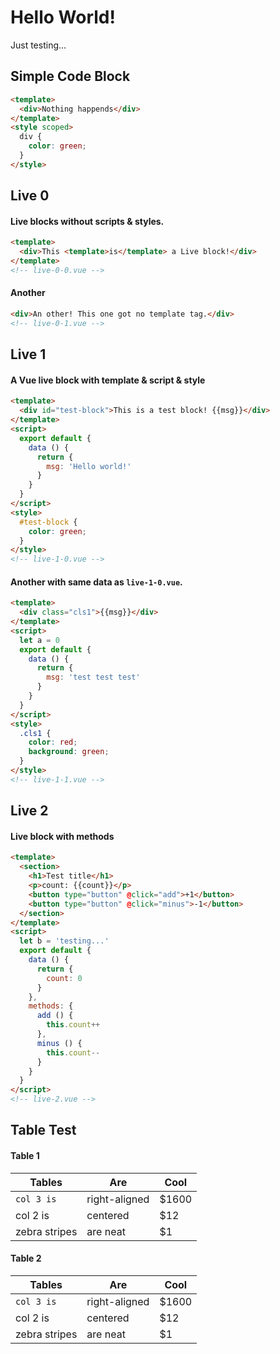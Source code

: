 # Hello World!

Just testing...

## Simple Code Block

```html
<template>
  <div>Nothing happends</div>
</template>
<style scoped>
  div {
    color: green;
  }
</style>
```

## Live 0

#### Live blocks without scripts & styles.

```html
<template>
  <div>This <template>is</template> a Live block!</div>
</template>
<!-- live-0-0.vue -->
```

#### Another

```html
<div>An other! This one got no template tag.</div>
<!-- live-0-1.vue -->
```

## Live 1

#### A Vue live block with template & script & style

```html
<template>
  <div id="test-block">This is a test block! {{msg}}</div>
</template>
<script>
  export default {
    data () {
      return {
        msg: 'Hello world!'
      }
    }
  }
</script>
<style>
  #test-block {
    color: green;
  }
</style>
<!-- live-1-0.vue -->
```

#### Another with same data as `live-1-0.vue`.

```html
<template>
  <div class="cls1">{{msg}}</div>
</template>
<script>
  let a = 0
  export default {
    data () {
      return {
        msg: 'test test test'
      }
    }
  }
</script>
<style>
  .cls1 {
    color: red;
    background: green;
  }
</style>
<!-- live-1-1.vue -->
```

## Live 2

#### Live block with methods

```html
<template>
  <section>
    <h1>Test title</h1>
    <p>count: {{count}}</p>
    <button type="button" @click="add">+1</button>
    <button type="button" @click="minus">-1</button>
  </section>
</template>
<script>
  let b = 'testing...'
  export default {
    data () {
      return {
        count: 0
      }
    },
    methods: {
      add () {
        this.count++ 
      },
      minus () {
        this.count--
      }
    }
  }
</script>
<!-- live-2.vue -->
```

## Table Test

#### Table 1

| Tables         | Are           | Cool  |
| -------------- | ------------- | ----- |
| `col 3 is`     | right-aligned | $1600 |
| col 2 is       | centered      |   $12 |
| zebra stripes  | are neat      |    $1 |

#### Table 2

| Tables         | Are           | Cool  |
| -------------- | ------------- | ----- |
| `col 3 is`     | right-aligned | $1600 |
| col 2 is       | centered      |   $12 |
| zebra stripes  | are neat      |    $1 |
